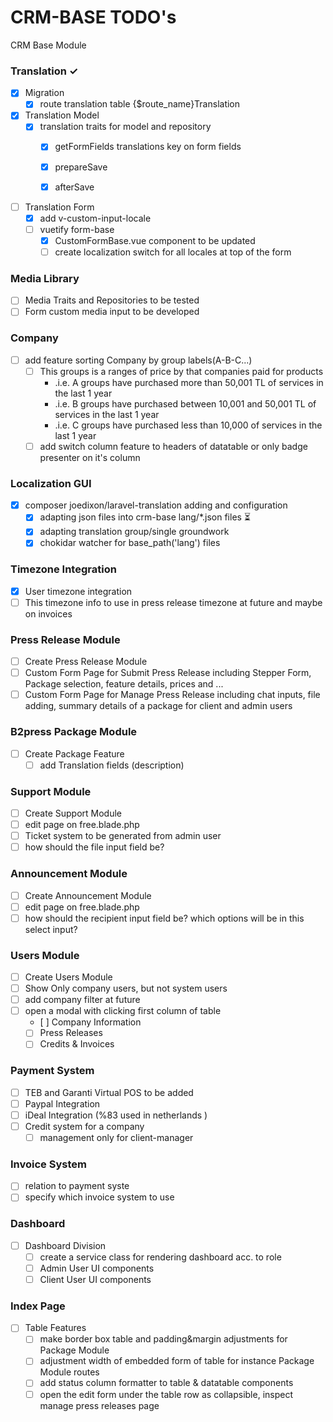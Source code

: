 # CRM-BASE TODO's
CRM Base Module

### Translation ✓
- [x] Migration
    - [x] route translation table {$route_name}Translation
- [x] Translation Model
  - [x] translation traits for model and repository
      - [x] getFormFields
        translations key on form fields
        
      - [x] prepareSave
      - [x] afterSave
- [ ] Translation Form
  - [x] add v-custom-input-locale
  - [ ] vuetify form-base 
    - [x] CustomFormBase.vue component to be updated
    - [ ] create localization switch for all locales at top of the form

### Media Library
- [ ] Media Traits and Repositories to be tested
- [ ] Form custom media input to be developed

### Company
- [ ] add feature sorting Company by group labels(A-B-C...) 
    - [ ] This groups is a ranges of price by that companies paid for products
        - .i.e. A groups have purchased more than 50,001 TL of services in the last 1 year
        - .i.e. B groups have purchased between 10,001 and 50,001 TL of services in the last 1 year
        - .i.e. C groups have purchased less than 10,000 of services in the last 1 year
    - [ ] add switch column feature to headers of datatable  or only badge presenter on it's column
### Localization GUI
- [x] composer joedixon/laravel-translation adding and configuration
    - [x] adapting json files into crm-base lang/*.json files ⏳
    - [x] adapting translation group/single groundwork
    - [x] chokidar watcher for base_path('lang') files

### Timezone Integration
- [x] User timezone integration
- [ ] This timezone info to use in press release timezone at future and maybe on invoices

### Press Release Module
- [ ] Create Press Release Module
- [ ] Custom Form Page for Submit Press Release including Stepper Form, Package selection, feature details, prices and ...
- [ ] Custom Form Page for Manage Press Release including chat inputs, file adding, summary details of a package for client and admin users

### B2press Package Module
- [ ] Create Package Feature 
    - [ ] add Translation fields (description)
### Support Module
- [ ] Create Support Module
- [ ] edit page on free.blade.php
- [ ] Ticket system to be generated from admin user
- [ ] how should the file input field be?

### Announcement Module
- [ ] Create Announcement Module
- [ ] edit page on free.blade.php
- [ ] how should the recipient input field be? which options will be in this select input?

### Users Module
- [ ] Create Users Module
- [ ] Show Only company users, but not system users
- [ ] add company filter at future
- [ ] open a modal with clicking first column of table
    - [ ] Company Information
    - [ ] Press Releases
    - [ ] Credits & Invoices
### Payment System
- [ ] TEB and Garanti Virtual POS to be added
- [ ] Paypal Integration
- [ ] iDeal Integration (%83 used in netherlands )
- [ ] Credit system for a company
    - [ ] management only for client-manager

### Invoice System
- [ ] relation to payment syste
- [ ] specify which invoice system to use

### Dashboard
- [ ] Dashboard Division
    - [ ] create a service class for rendering dashboard acc. to role
    - [ ] Admin User UI components
    - [ ] Client User UI components

### Index Page
- [ ] Table Features
    - [ ] make border box table and padding&margin adjustments for Package Module
    - [ ] adjustment width of embedded form of table for instance Package Module routes
    - [ ] add status column formatter to table & datatable components
    - [ ] open the edit form under the table row as collapsible, inspect manage press releases page
